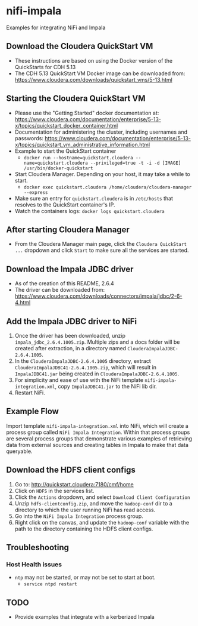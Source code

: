 # nifi-impala
Examples for integrating NiFi and Impala

## Download the Cloudera QuickStart VM
- These instructions are based on using the Docker version of the QuickStarts for CDH 5.13
- The CDH 5.13 QuickStart VM Docker image can be downloaded from: https://www.cloudera.com/downloads/quickstart_vms/5-13.html

## Starting the Cloudera QuickStart VM
- Please use the "Getting Started" docker documentation at: https://www.cloudera.com/documentation/enterprise/5-13-x/topics/quickstart_docker_container.html
- Documentation for administering the cluster, including usernames and passwords: https://www.cloudera.com/documentation/enterprise/5-13-x/topics/quickstart_vm_administrative_information.html
- Example to start the QuickStart container
  - `docker run --hostname=quickstart.cloudera --name=quickstart.cloudera --privileged=true -t -i -d [IMAGE] /usr/bin/docker-quickstart`
- Start Cloudera Manager.  Depending on your host, it may take a while to start.
  - `docker exec quickstart.cloudera /home/cloudera/cloudera-manager --express`
- Make sure an entry for `quickstart.cloudera` is in `/etc/hosts` that resolves to the QuickStart container's IP.
- Watch the containers logs: `docker logs quickstart.cloudera`

## After starting Cloudera Manager
- From the Cloudera Manager main page, click the `Cloudera QuickStart ...` dropdown and click `Start` to make sure all the services are started.

## Download the Impala JDBC driver
- As of the creation of this README, 2.6.4
- The driver can be downloaded from: https://www.cloudera.com/downloads/connectors/impala/jdbc/2-6-4.html

## Add the Impala JDBC driver to NiFi
1. Once the driver has been downloaded, unzip `impala_jdbc_2.6.4.1005.zip`. Multiple zips and a docs folder will be created after extraction, in a directory named `ClouderaImpalaJDBC-2.6.4.1005`.
1. In the `ClouderaImpalaJDBC-2.6.4.1005` directory, extract `ClouderaImpalaJDBC41-2.6.4.1005.zip`, which will result in `ImpalaJDBC41.jar` being created in `ClouderaImpalaJDBC-2.6.4.1005`.
1. For simplicity and ease of use with the NiFi template `nifi-impala-integration.xml`, copy `ImpalaJDBC41.jar` to the NiFi lib dir.
1. Restart NiFi.

## Example Flow
Import template `nifi-impala-integration.xml` into NiFi, which will create a process group called `NiFi Impala Integration`.  Within that process groups are several process groups that demonstrate various examples of retrieving data from external sources and creating tables in Impala to make that data queryable.

## Download the HDFS client configs
1. Go to: http://quickstart.cloudera:7180/cmf/home
1. Click on `HDFS` in the services list.
1. Click the `Actions` dropdown, and select `Download Client Configuration`
1. Unzip `hdfs-clientconfig.zip`, and move the `hadoop-conf` dir to a directory to which the user running NiFi has read access.
1. Go into the `NiFi Impala Integration` process group.
1. Right click on the canvas, and update the `hadoop-conf` variable with the path to the directory containing the HDFS client configs.

## Troubleshooting
### Host Health issues
  - `ntp` may not be started, or may not be set to start at boot.
    - `service ntpd restart`

## TODO
- Provide examples that integrate with a kerberized Impala
